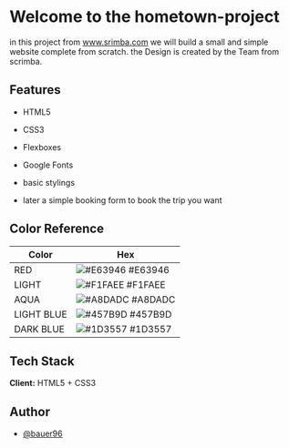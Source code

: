 
# Welcome to the hometown-project

in this project from www.srimba.com we will build a small and simple website complete from scratch.
the Design is created by the Team from scrimba. 




## Features

- HTML5
- CSS3
- Flexboxes
- Google Fonts
- basic stylings

- later a simple booking form to book the trip you want

## Color Reference

| Color             | Hex                                                                |
| ----------------- | ------------------------------------------------------------------ |
| RED | ![#E63946](https://via.placeholder.com/10/E63946?text=+) #E63946 |
| LIGHT | ![#F1FAEE](https://via.placeholder.com/10/f1faee?text=+) #F1FAEE |
| AQUA | ![#A8DADC](https://via.placeholder.com/10/A8DADC?text=+) #A8DADC |
| LIGHT BLUE | ![#457B9D](https://via.placeholder.com/10/457B9D?text=+) #457B9D |
| DARK BLUE | ![#1D3557](https://via.placeholder.com/10/1D3557?text=+) #1D3557 |


## Tech Stack

**Client:** HTML5 + CSS3 



## Author

- [@bauer96](https://www.github.com/bauer96)


